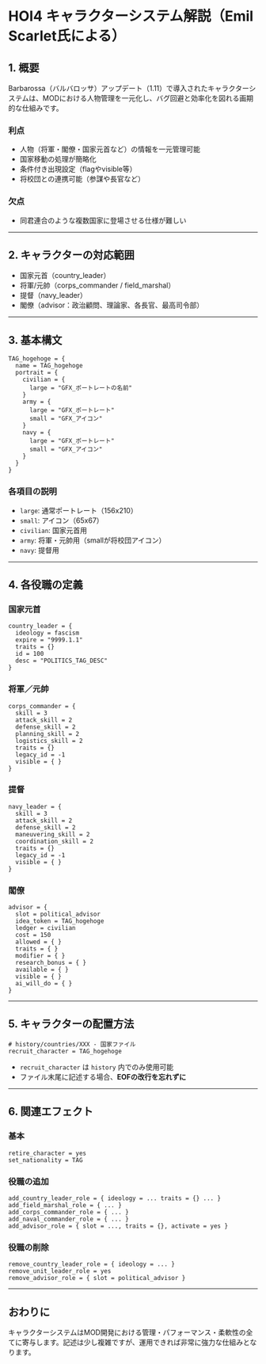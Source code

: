 
# HOI4 キャラクターシステム解説（Emil Scarlet氏による）

## 1. 概要

Barbarossa（バルバロッサ）アップデート（1.11）で導入されたキャラクターシステムは、MODにおける人物管理を一元化し、バグ回避と効率化を図れる画期的な仕組みです。

### 利点
- 人物（将軍・閣僚・国家元首など）の情報を一元管理可能
- 国家移動の処理が簡略化
- 条件付き出現設定（flagやvisible等）
- 将校団との連携可能（参謀や長官など）

### 欠点
- 同君連合のような複数国家に登場させる仕様が難しい

---

## 2. キャラクターの対応範囲
- 国家元首（country_leader）
- 将軍/元帥（corps_commander / field_marshal）
- 提督（navy_leader）
- 閣僚（advisor：政治顧問、理論家、各長官、最高司令部）

---

## 3. 基本構文

```hoi4
TAG_hogehoge = {
  name = TAG_hogehoge
  portrait = {
    civilian = {
      large = "GFX_ポートレートの名前"
    }
    army = {
      large = "GFX_ポートレート"
      small = "GFX_アイコン"
    }
    navy = {
      large = "GFX_ポートレート"
      small = "GFX_アイコン"
    }
  }
}
```

### 各項目の説明
- `large`: 通常ポートレート（156x210）
- `small`: アイコン（65x67）
- `civilian`: 国家元首用
- `army`: 将軍・元帥用（smallが将校団アイコン）
- `navy`: 提督用

---

## 4. 各役職の定義

### 国家元首

```hoi4
country_leader = {
  ideology = fascism
  expire = "9999.1.1"
  traits = {}
  id = 100
  desc = "POLITICS_TAG_DESC"
}
```

### 将軍／元帥

```hoi4
corps_commander = {
  skill = 3
  attack_skill = 2
  defense_skill = 2
  planning_skill = 2
  logistics_skill = 2
  traits = {}
  legacy_id = -1
  visible = { }
}
```

### 提督

```hoi4
navy_leader = {
  skill = 3
  attack_skill = 2
  defense_skill = 2
  maneuvering_skill = 2
  coordination_skill = 2
  traits = {}
  legacy_id = -1
  visible = { }
}
```

### 閣僚

```hoi4
advisor = {
  slot = political_advisor
  idea_token = TAG_hogehoge
  ledger = civilian
  cost = 150
  allowed = { }
  traits = { }
  modifier = { }
  research_bonus = { }
  available = { }
  visible = { }
  ai_will_do = { }
}
```

---

## 5. キャラクターの配置方法

```hoi4
# history/countries/XXX - 国家ファイル
recruit_character = TAG_hogehoge
```

- `recruit_character` は `history` 内でのみ使用可能
- ファイル末尾に記述する場合、**EOFの改行を忘れずに**

---

## 6. 関連エフェクト

### 基本
```hoi4
retire_character = yes
set_nationality = TAG
```

### 役職の追加
```hoi4
add_country_leader_role = { ideology = ... traits = {} ... }
add_field_marshal_role = { ... }
add_corps_commander_role = { ... }
add_naval_commander_role = { ... }
add_advisor_role = { slot = ..., traits = {}, activate = yes }
```

### 役職の削除
```hoi4
remove_country_leader_role = { ideology = ... }
remove_unit_leader_role = yes
remove_advisor_role = { slot = political_advisor }
```

---

## おわりに

キャラクターシステムはMOD開発における管理・パフォーマンス・柔軟性の全てに寄与します。記述は少し複雑ですが、運用できれば非常に強力な仕組みとなります。
